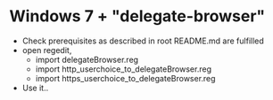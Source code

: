 Windows 7 + "delegate-browser"
==============================
 - Check prerequisites as described in root README.md are fulfilled
 - open regedit, 
   - import delegateBrowser.reg
   - import http_userchoice_to_delegateBrowser.reg
   - import https_userchoice_to_delegateBrowser.reg
 - Use it..
